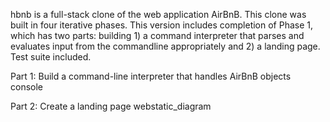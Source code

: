 hbnb is a full-stack clone of the web application AirBnB. This clone was built in four iterative phases. This version includes completion of Phase 1, which has two parts: building 1) a command interpreter that parses and evaluates input from the commandline appropriately and 2) a landing page. Test suite included.

Part 1: Build a command-line interpreter that handles AirBnB objects
console

Part 2: Create a landing page
webstatic_diagram
